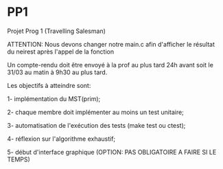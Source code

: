 PP1
===

Projet Prog 1 (Travelling Salesman)

ATTENTION: Nous devons changer notre main.c afin d'afficher le résultat du neirest après l'appel de la fonction


Un compte-rendu doit être envoyé à la prof au plus tard 24h avant soit le 31/03
au matin à 9h30 au plus tard.

Les objectifs à atteindre sont:

1- implémentation du MST(prim);

2- chaque membre doit implémenter au moins un test unitaire;

3- automatisation de l'exécution des tests (make test ou ctest);

4- réflexion sur l'algorithme exhaustif;

5- début d'interface graphique (OPTION: PAS OBLIGATOIRE A FAIRE SI LE TEMPS)



